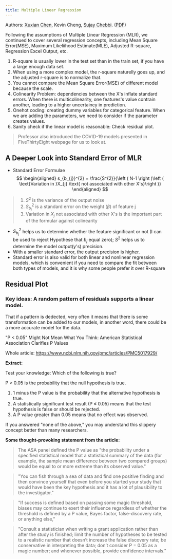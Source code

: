 ```yaml
---
title: Multiple Linear Regression
---
```

Authors: [Xuxian Chen](https://www.linkedin.com/in/xuxian-chen-81b648b5/), Kevin Cheng, [Sujay Chebbi](https://www.linkedin.com/in/sujaychebbi/). ([PDF](../../static/a-02-mlr.pdf))


Following the assumptions of Multiple Linear Regression (MLR), we continued to cover several regression concepts, including Mean Square Error(MSE), Maximum Likeliihood Estimate(MLE), Adjusted R-square, Regression Excel Output, etc. 

1.   R-square is usually lower in the test set than in the train set, if you have a large enough data set.
2.   When using a more complex model, the r-square naturelly goes up, and the adjusted r-square is to normalize that.
3.   You cannot compare the Mean Square Error(MSE) of different model because the scale.
4.   Colinearity Problem: dependencies between the X's inflate standard errors. When there is multicolinearity, one features's value contrain another, leading to a higher uncertaincy in prediction.
5.   Onehot coding: creating dummy variables for categorical feature. When we are adding the parameters, we need to consider if the parameter creates values.
6.   Sanity check if the linear model is reasonable: Check residual plot.

   

> Professor also introduced the COVID-19 models presented in FiveThirtyEight webpage for us to look at.



## A Deeper Look into Standard Error of MLR

*   Standard Error Formulae
$$
\begin{aligned}
s_{b_{j}}^{2} = \frac{S^{2}}{\left ( N-1 \right )\left ( \text{Variation in }X_{j} \text{ not associated with other X's}\right )}
\end{aligned}
$$
>1.   $S^{2}$ is the variance of the output noise
>2.   $S_{b_{j}}^{2}$ is a standard error on the weight ($\beta$) of feature j
>3.   Variation in $X_{j}$ not associated with other X's is the important part of the formular against colinearity

*   $S_{b_{j}}^{2}$ helps us to determine whether the feature significant or not (I can be used to reject Hypothese that $b_{j}$ equal zero); $S^{2}$ helps us to determine the model output(y's) precision.
*   With a smaller standard error, the output precision is higher.
*   Standard error is also valid for both linear and nonlinear regression models, which is convenient if you need to compare the fit between both types of models, and it is why some people prefer it over R-square





## Residual Plot
### Key ideas: A random pattern of residuals supports a linear model.

That if a pattern is dedected, very often it means that there is some transformation can be added to our models, in another word, there could be a more accurate model for the data.

"P < 0.05" Might Not Mean What You Think: American Statistical Association Clarifies P Values

Whole article: https://www.ncbi.nlm.nih.gov/pmc/articles/PMC5017929/

**Extract:**

Test your knowledge: Which of the following is true?

P > 0.05 is the probability that the null hypothesis is true.

1. 1 minus the P value is the probability that the alternative hypothesis is true.
2. A statistically significant test result (P $\le$ 0.05) means that the test hypothesis is false or should be rejected.
3. A P value greater than 0.05 means that no effect was observed.

If you answered "none of the above," you may understand this slippery concept better than many researchers.

**Some thought-provoking statement from the article:**

>The ASA panel defined the P value as "the probability under a specified statistical model that a statistical summary of the data (for example, the sample mean difference between two compared groups) would be equal to or more extreme than its observed value."

>"You can fish through a sea of data and find one positive finding and then convince yourself that even before you started your study that would have been the key hypothesis and it has a lot of plausibility to the investigator."

>"If success is defined based on passing some magic threshold, biases may continue to exert their influence regardless of whether the threshold is defined by a P value, Bayes factor, false-discovery rate, or anything else,"

>"Consult a statistician when writing a grant application rather than after the study is finished; limit the number of hypotheses to be tested to a realistic number that doesn’t increase the false discovery rate; be conservative in interpreting the data; don’t consider P = 0.05 as a magic number; and whenever possible, provide confidence intervals."
